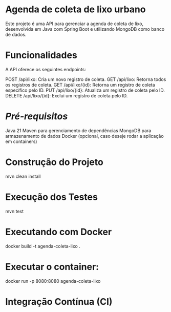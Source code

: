 # **Agenda de coleta de lixo urbano**

Este projeto é uma API para gerenciar a agenda de coleta de lixo,
desenvolvida em Java com Spring Boot e utilizando MongoDB como banco de dados.

# **Funcionalidades**

A API oferece os seguintes endpoints:

POST /api/lixo: Cria um novo registro de coleta.
GET /api/lixo: Retorna todos os registros de coleta.
GET /api/lixo/{id}: Retorna um registro de coleta específico pelo ID.
PUT /api/lixo/{id}: Atualiza um registro de coleta pelo ID.
DELETE /api/lixo/{id}: Exclui um registro de coleta pelo ID.

# _Pré-requisitos_
Java 21
Maven para gerenciamento de dependências
MongoDB para armazenamento de dados
Docker (opcional, caso deseje rodar a aplicação em containers)

# **Construção do Projeto**
mvn clean install

# **Execução dos Testes**
mvn test

# **Executando com Docker**
docker build -t agenda-coleta-lixo .

# **Executar o container:**
docker run -p 8080:8080 agenda-coleta-lixo

# **Integração Contínua (CI)**






